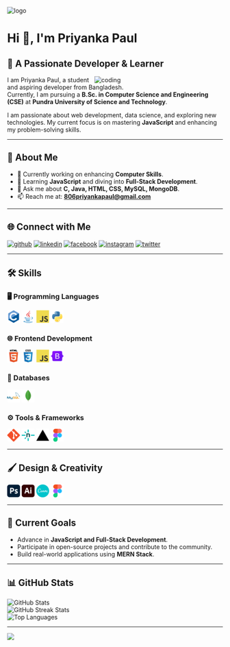![logo](https://www.canva.com/design/DAGjq7tgHDo/ImoV7K0eqoYu71mOj9QUOg/view?utm_content=DAGjq7tgHDo&utm_campaign=share_your_design&utm_medium=link2&utm_source=shareyourdesignpanel)
# Hi 👋, I'm Priyanka Paul  
## 🌟 A Passionate Developer & Learner 

<img align="right" alt="coding" width="300" src="https://mir-s3-cdn-cf.behance.net/project_modules/disp/601014116770475.6068beff4640a.gif"> 

I am Priyanka Paul, a student and aspiring developer from Bangladesh.  
Currently, I am pursuing a **B.Sc. in Computer Science and Engineering (CSE)** at **Pundra University of Science and Technology**.

I am passionate about web development, data science, and exploring new technologies. My current focus is on mastering **JavaScript** and enhancing my problem-solving skills.

---

## 🌱 **About Me**  
- 🔭 Currently working on enhancing **Computer Skills**.  
- 🌱 Learning **JavaScript** and diving into **Full-Stack Development**.  
- 💬 Ask me about **C, Java, HTML, CSS, MySQL, MongoDB**.  
- 📫 Reach me at: **806priyankapaul@gmail.com**

---

## 🌐 **Connect with Me**  
<p align="left">
  <a href="https://github.com/priyanka-paul" target="_blank"><img align="center" src="https://raw.githubusercontent.com/rahuldkjain/github-profile-readme-generator/master/src/images/icons/Social/github.svg" alt="github" height="30" width="40" /></a>
  <a href="https://linkedin.com/in/priyanka-paul" target="_blank"><img align="center" src="https://raw.githubusercontent.com/rahuldkjain/github-profile-readme-generator/master/src/images/icons/Social/linked-in-alt.svg" alt="linkedin" height="30" width="40" /></a>
  <a href="https://www.facebook.com/priyanka.paul.714095" target="_blank"><img align="center" src="https://raw.githubusercontent.com/rahuldkjain/github-profile-readme-generator/master/src/images/icons/Social/facebook.svg" alt="facebook" height="30" width="40" /></a>
  <a href="https://www.instagram.com/priyanka.paul" target="_blank"><img align="center" src="https://raw.githubusercontent.com/rahuldkjain/github-profile-readme-generator/master/src/images/icons/Social/instagram.svg" alt="instagram" height="30" width="40" /></a>
  <a href="https://twitter.com/priyanka_paul" target="_blank"><img align="center" src="https://raw.githubusercontent.com/rahuldkjain/github-profile-readme-generator/master/src/images/icons/Social/twitter.svg" alt="twitter" height="30" width="40" /></a>
 
</p>


---
## 🛠 **Skills**  
### 🖥️ Programming Languages  
<p align="left">
  <img src="https://raw.githubusercontent.com/devicons/devicon/master/icons/c/c-original.svg" width="30" height="30"/>  
  <img src="https://raw.githubusercontent.com/devicons/devicon/master/icons/java/java-original.svg" width="30" height="30"/>  
  <img src="https://raw.githubusercontent.com/devicons/devicon/master/icons/javascript/javascript-original.svg" width="30" height="30"/>  
  <img src="https://raw.githubusercontent.com/devicons/devicon/master/icons/python/python-original.svg" width="30" height="30"/>  
</p>

### 🌐 Frontend Development  
<p align="left">
  <img src="https://raw.githubusercontent.com/devicons/devicon/master/icons/html5/html5-original-wordmark.svg" width="30" height="30"/>  
  <img src="https://raw.githubusercontent.com/devicons/devicon/master/icons/css3/css3-original-wordmark.svg" width="30" height="30"/>  
  <img src="https://raw.githubusercontent.com/devicons/devicon/master/icons/javascript/javascript-original.svg" width="30" height="30"/>  
  <img src="https://raw.githubusercontent.com/devicons/devicon/master/icons/bootstrap/bootstrap-original.svg" width="30" height="30"/>  
</p>

### 💾 Databases  
<p align="left">
  <img src="https://raw.githubusercontent.com/devicons/devicon/master/icons/mysql/mysql-original-wordmark.svg" width="30" height="30"/>  
  <img src="https://raw.githubusercontent.com/devicons/devicon/master/icons/mongodb/mongodb-original.svg" width="30" height="30"/>  
</p>

### ⚙️ Tools & Frameworks  
<p align="left">
  <img src="https://raw.githubusercontent.com/devicons/devicon/master/icons/git/git-original.svg" width="30" height="30"/>  
  <img src="https://raw.githubusercontent.com/devicons/devicon/master/icons/netlify/netlify-original.svg" width="30" height="30"/>  
  <img src="https://raw.githubusercontent.com/devicons/devicon/master/icons/vercel/vercel-original.svg" width="30" height="30"/>  
  <img src="https://raw.githubusercontent.com/devicons/devicon/master/icons/figma/figma-original.svg" width="30" height="30"/>  
</p>

---

## 🖌️ **Design & Creativity**  
<p align="left">
  <img src="https://raw.githubusercontent.com/devicons/devicon/master/icons/photoshop/photoshop-plain.svg" width="30" height="30"/>
  <img src="https://raw.githubusercontent.com/devicons/devicon/master/icons/illustrator/illustrator-plain.svg" width="30" height="30"/>
  <img src="https://raw.githubusercontent.com/devicons/devicon/master/icons/canva/canva-original.svg" width="30" height="30"/>
  <img src="https://raw.githubusercontent.com/devicons/devicon/master/icons/figma/figma-original.svg" width="30" height="30"/>
</p>

---
## 🎯 **Current Goals**  
- Advance in **JavaScript and Full-Stack Development**.  
- Participate in open-source projects and contribute to the community.  
- Build real-world applications using **MERN Stack**.



---

## 📊 **GitHub Stats**  
<p align="left">
  <img src="https://github-readme-stats.vercel.app/api?username=priyanka1144&theme=tokyonight&hide_border=false&include_all_commits=true&count_private=true" alt="GitHub Stats" /><br/>
  <img src="https://github-readme-streak-stats.herokuapp.com/?user=priyanka1144&theme=tokyonight&hide_border=false" alt="GitHub Streak Stats" /><br/>
  <img src="https://github-readme-stats.vercel.app/api/top-langs/?username=priyanka1144&theme=tokyonight&hide_border=false&include_all_commits=true&layout=compact" alt="Top Languages" />
</p>


---



[![](https://visitcount.itsvg.in/api?id=priyanka-paul&icon=5&color=0)](https://visitcount.itsvg.in)

